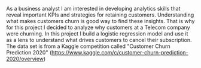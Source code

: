 As a business analyst I am interested in developing analytics skills that reveal important KPIs and strategies for retaining customers. Understanding what makes customers churn is good way to find these insights. That is why for this project I decided to analyze why customers at a Telecom company were churning. In this project I build a logistic regression model and use it as a lens to understand what drives customers to cancel their subscription. The data set is from a Kaggle competition called "Customer Churn Prediction 2020" (https://www.kaggle.com/c/customer-churn-prediction-2020/overview)
